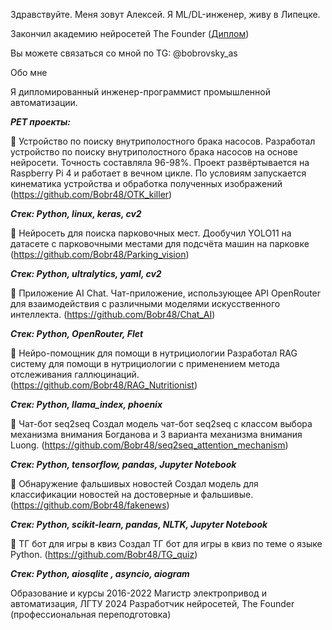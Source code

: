 Здравствуйте. Меня зовут Алексей. Я ML/DL-инженер, живу в Липецке. 

Закончил академию нейросетей The Founder ([Диплом](https://github.com/Bobr48/diplom/blob/main/%D0%94%D0%B8%D0%BF%D0%BB%D0%BE%D0%BC_%D0%91%D0%BE%D0%B1%D1%80%D0%BE%D0%B2%D1%81%D0%BA%D0%B8%D0%B9%20%D0%90%D0%A1.pdf))

Вы можете связаться со мной по TG: @bobrovsky_as

Обо мне

Я дипломированный инженер-программист промышленной автоматизации.


***PET проекты:***

📌 Устройство по поиску внутриполостного брака насосов.
Разработал устройство по поиску внутриполостного брака насосов на основе нейросети. Точность составляла 96-98%. Проект развёртывается на Raspberry Pi 4 и работает в вечном цикле. По условиям запускается кинематика устройства и обработка полученных изображений (https://github.com/Bobr48/OTK_killer)

***Стек: Python, linux, keras, cv2***

📌 Нейросеть для поиска парковочных мест.
Дообучил YOLO11 на датасете с парковочными местами для подсчёта машин на парковке (https://github.com/Bobr48/Parking_vision)

***Стек: Python, ultralytics, yaml, cv2***

📌 Приложение AI Chat.
Чат-приложение, использующее API OpenRouter для взаимодействия с различными моделями искусственного интеллекта. (https://github.com/Bobr48/Chat_AI)

***Стек: Python, OpenRouter, Flet***


📌 Нейро-помощник для помощи в нутрициологии
Разработал RAG систему для помощи в нутрициологии с применением метода отслеживания галлюцинаций. (https://github.com/Bobr48/RAG_Nutritionist)

***Стек: Python, llama_index, phoenix***

📌 Чат-бот seq2seq
Создал модель чат-бот seq2seq с классом выбора механизма внимания Богданова и 3 варианта механизма внимания Luong. (https://github.com/Bobr48/seq2seq_attention_mechanism)

***Стек: Python, tensorflow, pandas, Jupyter Notebook***

📌 Обнаружение фальшивых новостей 
Создал модель для классификации новостей на достоверные и фальшивые. (https://github.com/Bobr48/fakenews)

***Стек: Python, scikit-learn, pandas, NLTK, Jupyter Notebook***

📌 ТГ бот для игры в квиз
Создал ТГ бот для игры в квиз по теме о языке Python. (https://github.com/Bobr48/TG_quiz)

***Стек: Python, aiosqlite , asyncio, aiogram***


Образование и курсы
2016-2022 Магистр электропривод и автоматизация, ЛГТУ
2024 Разработчик нейросетей, The Founder (профессиональная переподготовка)

